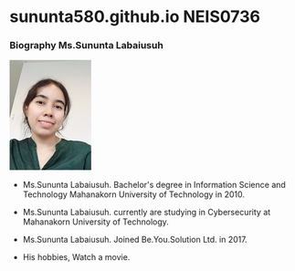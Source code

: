 # sununta580.github.io NEIS0736

### **Biography Ms.Sununta Labaiusuh**

![](sununta1.jpg "Ms.Sununta Labaiusuh")


- Ms.Sununta Labaiusuh. Bachelor's degree in Information Science and Technology Mahanakorn University of Technology in 2010.

- Ms.Sununta Labaiusuh. currently are studying in Cybersecurity at Mahanakorn University of Technology.

- Ms.Sununta Labaiusuh. Joined Be.You.Solution Ltd. in 2017.

- His hobbies, Watch a movie.